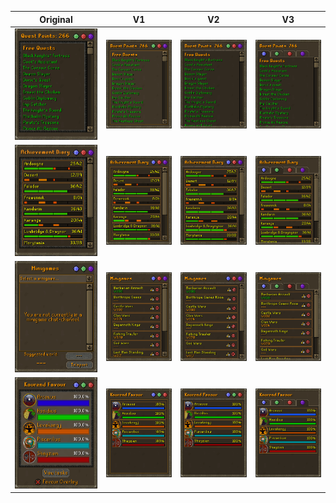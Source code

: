 | Original | V1 | V2 | V3
| --- | --- | --- | --- |
| ![asd](./quests-original.png) | ![asd](./quests.png) | ![asd](./quests-alt.png) | ![asd](./quests-alt-2.png) |
| ![asd](./achievements-original.png) | ![asd](./achievements.png) | ![asd](./achievements-alt.png) | ![asd](./achievements-alt-2.png) |
| ![asd](./minigames-original.png) | ![asd](./minigames.png) | ![asd](./minigames-alt.png) | ![asd](./minigames-alt-2.png) |
| ![asd](./kourend-original.png) | ![asd](./kourend.png) | ![asd](./kourend-alt.png) | ![asd](./kourend-alt-2.png) |
